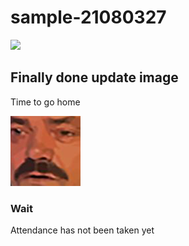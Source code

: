 # sample-21080327

![](images/7529_KEWK.png)

## Finally done update image 
Time to go home

![](images/7285-kekwait.png)

### Wait
Attendance has not been taken yet

